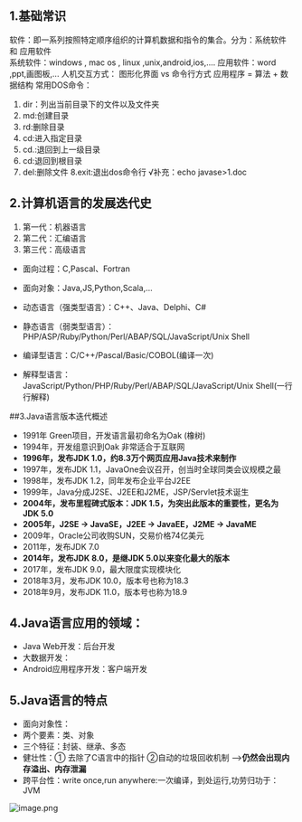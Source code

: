 ## 1.基础常识
软件：即一系列按照特定顺序组织的计算机数据和指令的集合。分为：系统软件 和 应用软件	
系统软件：windows , mac os , linux ,unix,android,ios,....
应用软件：word ,ppt,画图板,...
人机交互方式： 图形化界面 vs 命令行方式
应用程序 = 算法 + 数据结构
常用DOS命令：
1. dir：列出当前目录下的文件以及文件夹
2. md:创建目录
3. rd:删除目录
4. cd:进入指定目录
5. cd.:退回到上一级目录
6. cd:退回到根目录
7. del:删除文件
8.exit:退出dos命令行
√补充：echo javase>1.doc
## 2.计算机语言的发展迭代史

1. 第一代：机器语言
2. 第二代：汇编语言
3. 第三代：高级语言

* 面向过程：C,Pascal、Fortran
* 面向对象：Java,JS,Python,Scala,...

* 动态语言（强类型语言）：C++、Java、Delphi、C#
* 静态语言（弱类型语言）：PHP/ASP/Ruby/Python/Perl/ABAP/SQL/JavaScript/Unix Shell

* 编译型语言：C/C++/Pascal/Basic/COBOL(编译一次)
* 解释型语言：JavaScript/Python/PHP/Ruby/Perl/ABAP/SQL/JavaScript/Unix Shell(一行行解释)

##3.Java语言版本迭代概述 
* 1991年 Green项目，开发语言最初命名为Oak (橡树)
* 1994年，开发组意识到Oak 非常适合于互联网
* **1996年，发布JDK 1.0，约8.3万个网页应用Java技术来制作**
* 1997年，发布JDK 1.1，JavaOne会议召开，创当时全球同类会议规模之最
* 1998年，发布JDK 1.2，同年发布企业平台J2EE
* 1999年，Java分成J2SE、J2EE和J2ME，JSP/Servlet技术诞生
* **2004年，发布里程碑式版本：JDK 1.5，为突出此版本的重要性，更名为JDK 5.0**
* **2005年，J2SE -> JavaSE，J2EE -> JavaEE，J2ME -> JavaME**
* 2009年，Oracle公司收购SUN，交易价格74亿美元
* 2011年，发布JDK 7.0
* **2014年，发布JDK 8.0，是继JDK 5.0以来变化最大的版本**
* 2017年，发布JDK 9.0，最大限度实现模块化
* 2018年3月，发布JDK 10.0，版本号也称为18.3
* 2018年9月，发布JDK 11.0，版本号也称为18.9


## 4.Java语言应用的领域：
* Java Web开发：后台开发
* 大数据开发：
* Android应用程序开发：客户端开发
## 5.Java语言的特点
* 面向对象性：
* 两个要素：类、对象
* 三个特征：封装、继承、多态
* 健壮性：① 去除了C语言中的指针 ②自动的垃圾回收机制 -->**仍然会出现内存溢出、内存泄漏**
* 跨平台性：write once,run anywhere:一次编译，到处运行,功劳归功于：JVM

![image.png]()
